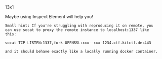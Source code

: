 13x1

Maybe using Inspect Element will help you!

    Small hint: If you're struggling with reproducing it on remote, you can use socat to proxy the remote instance to localhost:1337 like this:

    socat TCP-LISTEN:1337,fork OPENSSL:xxx--xxx-1234.ctf.kitctf.de:443

    and it should behave exactly like a locally running docker container.
